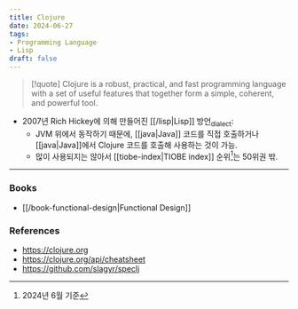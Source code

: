 ```yaml
---
title: Clojure
date: 2024-06-27
tags:
- Programming Language
- Lisp
draft: false
---
```


> [!quote] Clojure is a robust, practical, and fast programming language with a set of useful features that together form a simple, coherent, and powerful tool.

- 2007년 Rich Hickey에 의해 만들어진 [[/lisp|Lisp]] 방언<sub>dialect</sub>:
    - JVM 위에서 동작하기 때문에, [[java|Java]] 코드를 직접 호출하거나 [[java|Java]]에서 Clojure 코드를 호출해 사용하는 것이 가능.
    - 많이 사용되지는 않아서 [[tiobe-index|TIOBE index]] 순위[^1]는 50위권 밖.


[^1]: 2024년 6월 기준
[^2]: [[/lisp|Lisp]]이 36위, [[/scheme|Scheme]]이 42위


---
### Books
- [[/book-functional-design|Functional Design]]


### References
- https://clojure.org
- https://clojure.org/api/cheatsheet
- https://github.com/slagyr/speclj
